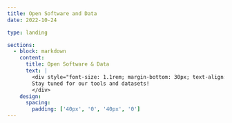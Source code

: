 ```yaml
---
title: Open Software and Data
date: 2022-10-24

type: landing

sections:
  - block: markdown
    content:
      title: Open Software & Data
      text: |
        <div style="font-size: 1.1rem; margin-bottom: 30px; text-align: center;">
        Stay tuned for our tools and datasets!
        </div>
    design:
      spacing:
        padding: ['40px', '0', '40px', '0']
---
```

